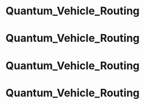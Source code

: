 # Quantum_Vehicle_Routing
# Quantum_Vehicle_Routing
# Quantum_Vehicle_Routing
# Quantum_Vehicle_Routing

